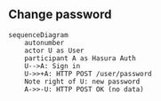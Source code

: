 ## Change password

```mermaid
sequenceDiagram
	autonumber
	actor U as User
	participant A as Hasura Auth
	U-->A: Sign in
	U->>+A: HTTP POST /user/password
	Note right of U: new password
	A->>-U: HTTP POST OK (no data)
```
